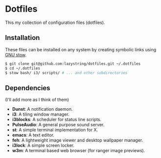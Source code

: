# Dotfiles

This my collection of configuration files (dotfiles).

## Installation

These files can be installed on any system by creating symbolic links using [GNU stow](https://www.gnu.org/software/stow/).

```bash
$ git clone git@github.com:lazystring/dotfiles.git ~/.dotfiles
$ cd ~/.dotfiles
$ stow bash/ i3/ scripts/ # ... and other subdirectories
```

## Dependencies
(I'll add more as I think of them)

- **Dunst**: A notification daemon.
- **i3**: A tiling window manager.
- **i3blocks**: A scheduler for status line scripts.
- **PulseAudio**: A general purpose sound server.
- **st**: A simple terminal implementation for X.
- **emacs**: A text editor.
- **feh**: A lightweight image viewer and desktop wallpaper manager.
- **i3lock**: A simple screen locker.
- **w3m**: A terminal based web browser (for ranger image previews).